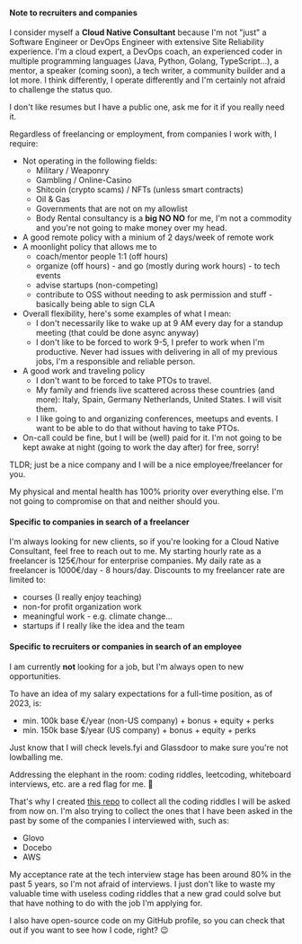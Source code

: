 #### Note to recruiters and companies

I consider myself a **Cloud Native Consultant** because I'm not "just" a Software Engineer or DevOps Engineer with extensive Site Reliability experience.
I'm a cloud expert, a DevOps coach, an experienced coder in multiple programming languages (Java, Python, Golang, TypeScript...), a mentor, a speaker (coming soon), a tech writer, a community builder and a lot more.
I think differently, I operate differently and I'm certainly not afraid to challenge the status quo.

I don't like resumes but I have a public one, ask me for it if you really need it.

Regardless of freelancing or employment, from companies I work with, I require:

- Not operating in the following fields:
  - Military / Weaponry
  - Gambling / Online-Casino
  - Shitcoin (crypto scams) / NFTs (unless smart contracts)
  - Oil & Gas
  - Governments that are not on my allowlist
  - Body Rental consultancy is a **big NO NO** for me, I'm not a commodity and you're not going to make money over my head.
- A good remote policy with a minium of 2 days/week of remote work
- A moonlight policy that allows me to
  - coach/mentor people 1:1 (off hours)
  - organize (off hours) - and go (mostly during work hours) - to tech events 
  - advise startups (non-competing)
  - contribute to OSS without needing to ask permission and stuff - basically being able to sign CLA
- Overall flexibility, here's some examples of what I mean:
  - I don't necessarily like to wake up at 9 AM every day for a standup meeting (that could be done async anyway)
  - I don't like to be forced to work 9-5, I prefer to work when I'm productive. Never had issues with delivering in all of my previous jobs, I'm a responsible and reliable person.
- A good work and traveling policy
  - I don't want to be forced to take PTOs to travel. 
  - My family and friends live scattered across these countries (and more): Italy, Spain, Germany Netherlands, United States. I will visit them.
  - I like going to and organizing conferences, meetups and events. I want to be able to do that without having to take PTOs.
- On-call could be fine, but I will be (well) paid for it. I'm not going to be kept awake at night (going to work the day after) for free, sorry!

TLDR; just be a nice company and I will be a nice employee/freelancer for you.

My physical and mental health has 100% priority over everything else. I'm not going to compromise on that and neither should you.

#### Specific to companies in search of a freelancer

I'm always looking for new clients, so if you're looking for a Cloud Native Consultant, feel free to reach out to me.
My starting hourly rate as a freelancer is 125€/hour for enterprise companies.
My daily rate as a freelancer is 1000€/day - 8 hours/day.
Discounts to my freelancer rate are limited to: 
  - courses (I really enjoy teaching)
  - non-for profit organization work
  - meaningful work - e.g. climate change...
  - startups if I really like the idea and the team

#### Specific to recruiters or companies in search of an employee

I am currently **not** looking for a job, but I'm always open to new opportunities.

To have an idea of my salary expectations for a full-time position, as of 2023, is:
- min. 100k base €/year (non-US company) + bonus + equity + perks
- min. 150k base $/year (US company) + bonus + equity + perks

Just know that I will check levels.fyi and Glassdoor to make sure you're not lowballing me.

Addressing the elephant in the room: coding riddles, leetcoding, whiteboard interviews, etc. are a red flag for me. 🚩

That's why I created [this repo](https://github.com/mbianchidev/coding-challenges) to collect all the coding riddles I will be asked from now on. I'm also trying to collect the ones that I have been asked in the past by some of the companies I interviewed with, such as:
- Glovo
- Docebo
- AWS

My acceptance rate at the tech interview stage has been around 80% in the past 5 years, so I'm not afraid of interviews. I just don't like to waste my valuable time with useless coding riddles that a new grad could solve but that have nothing to do with the job I'm applying for.

I also have open-source code on my GitHub profile, so you can check that out if you want to see how I code, right? 😉
